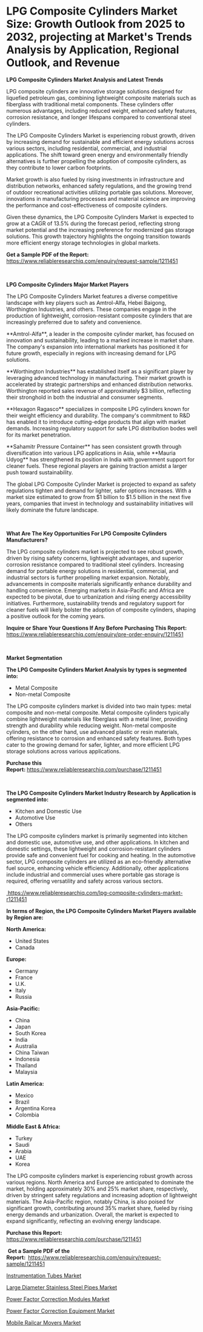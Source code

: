 <p><h1>LPG Composite Cylinders Market Size: Growth Outlook from 2025 to 2032, projecting at Market's Trends Analysis by Application, Regional Outlook, and Revenue</h1></p><p><strong>LPG Composite Cylinders Market Analysis and Latest Trends</strong></p>
<p><p>LPG composite cylinders are innovative storage solutions designed for liquefied petroleum gas, combining lightweight composite materials such as fiberglass with traditional metal components. These cylinders offer numerous advantages, including reduced weight, enhanced safety features, corrosion resistance, and longer lifespans compared to conventional steel cylinders.</p><p>The LPG Composite Cylinders Market is experiencing robust growth, driven by increasing demand for sustainable and efficient energy solutions across various sectors, including residential, commercial, and industrial applications. The shift toward green energy and environmentally friendly alternatives is further propelling the adoption of composite cylinders, as they contribute to lower carbon footprints.</p><p>Market growth is also fueled by rising investments in infrastructure and distribution networks, enhanced safety regulations, and the growing trend of outdoor recreational activities utilizing portable gas solutions. Moreover, innovations in manufacturing processes and material science are improving the performance and cost-effectiveness of composite cylinders.</p><p>Given these dynamics, the LPG Composite Cylinders Market is expected to grow at a CAGR of 13.5% during the forecast period, reflecting strong market potential and the increasing preference for modernized gas storage solutions. This growth trajectory highlights the ongoing transition towards more efficient energy storage technologies in global markets.</p></p>
<p><strong>Get a Sample PDF of the Report:&nbsp;</strong> <a href="https://www.reliableresearchiq.com/enquiry/request-sample/1211451?utm_campaign=973&utm_medium=2&utm_source=Github&utm_content=ia&utm_term=24032025&utm_id=lpg-composite-cylinders">https://www.reliableresearchiq.com/enquiry/request-sample/1211451</a></p>
<p>&nbsp;</p>
<p><strong>LPG Composite Cylinders Major Market Players</strong></p>
<p><p>The LPG Composite Cylinders Market features a diverse competitive landscape with key players such as Amtrol-Alfa, Hebei Baigong, Worthington Industries, and others. These companies engage in the production of lightweight, corrosion-resistant composite cylinders that are increasingly preferred due to safety and convenience.</p><p>**Amtrol-Alfa**, a leader in the composite cylinder market, has focused on innovation and sustainability, leading to a marked increase in market share. The company's expansion into international markets has positioned it for future growth, especially in regions with increasing demand for LPG solutions. </p><p>**Worthington Industries** has established itself as a significant player by leveraging advanced technology in manufacturing. Their market growth is accelerated by strategic partnerships and enhanced distribution networks. Worthington reported sales revenue of approximately $3 billion, reflecting their stronghold in both the industrial and consumer segments.</p><p>**Hexagon Ragasco** specializes in composite LPG cylinders known for their weight efficiency and durability. The company's commitment to R&D has enabled it to introduce cutting-edge products that align with market demands. Increasing regulatory support for safe LPG distribution bodes well for its market penetration.</p><p>**Sahamitr Pressure Container** has seen consistent growth through diversification into various LPG applications in Asia, while **Mauria Udyog** has strengthened its position in India with government support for cleaner fuels. These regional players are gaining traction amidst a larger push toward sustainability.</p><p>The global LPG Composite Cylinder Market is projected to expand as safety regulations tighten and demand for lighter, safer options increases. With a market size estimated to grow from $1 billion to $1.5 billion in the next five years, companies that invest in technology and sustainability initiatives will likely dominate the future landscape.</p></p>
<p>&nbsp;</p>
<p><strong>What Are The Key Opportunities For LPG Composite Cylinders Manufacturers?</strong></p>
<p><p>The LPG composite cylinders market is projected to see robust growth, driven by rising safety concerns, lightweight advantages, and superior corrosion resistance compared to traditional steel cylinders. Increasing demand for portable energy solutions in residential, commercial, and industrial sectors is further propelling market expansion. Notably, advancements in composite materials significantly enhance durability and handling convenience. Emerging markets in Asia-Pacific and Africa are expected to be pivotal, due to urbanization and rising energy accessibility initiatives. Furthermore, sustainability trends and regulatory support for cleaner fuels will likely bolster the adoption of composite cylinders, shaping a positive outlook for the coming years.</p></p>
<p><strong>Inquire or Share Your Questions If Any Before Purchasing This Report:</strong> <a href="https://www.reliableresearchiq.com/enquiry/pre-order-enquiry/1211451?utm_campaign=973&utm_medium=2&utm_source=Github&utm_content=ia&utm_term=24032025&utm_id=lpg-composite-cylinders">https://www.reliableresearchiq.com/enquiry/pre-order-enquiry/1211451</a></p>
<p>&nbsp;</p>
<p><strong>Market Segmentation</strong></p>
<p><strong>The LPG Composite Cylinders Market Analysis by types is segmented into:</strong></p>
<p><ul><li>Metal Composite</li><li>Non-metal Composite</li></ul></p>
<p><p>The LPG composite cylinders market is divided into two main types: metal composite and non-metal composite. Metal composite cylinders typically combine lightweight materials like fiberglass with a metal liner, providing strength and durability while reducing weight. Non-metal composite cylinders, on the other hand, use advanced plastic or resin materials, offering resistance to corrosion and enhanced safety features. Both types cater to the growing demand for safer, lighter, and more efficient LPG storage solutions across various applications.</p></p>
<p><strong>Purchase this Report:&nbsp;</strong><a href="https://www.reliableresearchiq.com/purchase/1211451?utm_campaign=973&utm_medium=2&utm_source=Github&utm_content=ia&utm_term=24032025&utm_id=lpg-composite-cylinders">https://www.reliableresearchiq.com/purchase/1211451</a></p>
<p>&nbsp;</p>
<p><strong>The LPG Composite Cylinders Market Industry Research by Application is segmented into:</strong></p>
<p><ul><li>Kitchen and Domestic Use</li><li>Automotive Use</li><li>Others</li></ul></p>
<p><p>The LPG composite cylinders market is primarily segmented into kitchen and domestic use, automotive use, and other applications. In kitchen and domestic settings, these lightweight and corrosion-resistant cylinders provide safe and convenient fuel for cooking and heating. In the automotive sector, LPG composite cylinders are utilized as an eco-friendly alternative fuel source, enhancing vehicle efficiency. Additionally, other applications include industrial and commercial uses where portable gas storage is required, offering versatility and safety across various sectors.</p></p>
<p><a href="https://www.reliableresearchiq.com/lpg-composite-cylinders-market-r1211451?utm_campaign=973&utm_medium=2&utm_source=Github&utm_content=ia&utm_term=24032025&utm_id=lpg-composite-cylinders">&nbsp;https://www.reliableresearchiq.com/lpg-composite-cylinders-market-r1211451</a></p>
<p><strong>In terms of Region, the LPG Composite Cylinders Market Players available by Region are:</strong></p>
<p>
    <p> <strong> North America: </strong>
        <ul>
            <li>United States</li>
            <li>Canada</li>
        </ul>
        </p> 
    <p> <strong> Europe: </strong>
        <ul>
            <li>Germany</li>
            <li>France</li>
            <li>U.K.</li>
            <li>Italy</li>
            <li>Russia</li>
        </ul>
        </p> 
    <p> <strong> Asia-Pacific: </strong>
        <ul>
            <li>China</li>
            <li>Japan</li>
            <li>South Korea</li>
            <li>India</li>
            <li>Australia</li>
            <li>China Taiwan</li>
            <li>Indonesia</li>
            <li>Thailand</li>
            <li>Malaysia</li>
        </ul>
        </p> 
    <p> <strong> Latin America: </strong>
        <ul>
            <li>Mexico</li>
            <li>Brazil</li>
            <li>Argentina Korea</li>
            <li>Colombia</li>
        </ul>
        </p> 
    <p> <strong> Middle East & Africa: </strong>
        <ul>
            <li>Turkey</li>
            <li>Saudi</li>
            <li>Arabia</li>
            <li>UAE</li>
            <li>Korea</li>
        </ul>
    </p>
    </p>
<p><p>The LPG composite cylinders market is experiencing robust growth across various regions. North America and Europe are anticipated to dominate the market, holding approximately 30% and 25% market share, respectively, driven by stringent safety regulations and increasing adoption of lightweight materials. The Asia-Pacific region, notably China, is also poised for significant growth, contributing around 35% market share, fueled by rising energy demands and urbanization. Overall, the market is expected to expand significantly, reflecting an evolving energy landscape.</p></p>
<p><strong>Purchase this Report: </strong><a href="https://www.reliableresearchiq.com/purchase/1211451?utm_campaign=973&utm_medium=2&utm_source=Github&utm_content=ia&utm_term=24032025&utm_id=lpg-composite-cylinders">https://www.reliableresearchiq.com/purchase/1211451</a></p>
<p>&nbsp;<strong>Get a Sample PDF of the Report:&nbsp;&nbsp;</strong><a href="https://www.reliableresearchiq.com/enquiry/request-sample/1211451?utm_campaign=973&utm_medium=2&utm_source=Github&utm_content=ia&utm_term=24032025&utm_id=lpg-composite-cylinders">https://www.reliableresearchiq.com/enquiry/request-sample/1211451</a></p>
<p><strong></strong></p>
<p><p><a href="https://github.com/ElviraLeka1962/Market-Research-Report-List-1/blob/main/instrumentation-tubes-market.md?utm_campaign=973&utm_medium=2&utm_source=Github&utm_content=ia&utm_term=24032025&utm_id=lpg-composite-cylinders">Instrumentation Tubes Market</a></p><p><a href="https://github.com/darenph8er/Market-Research-Report-List-1/blob/main/large-diameter-stainless-steel-pipes-market.md?utm_campaign=973&utm_medium=2&utm_source=Github&utm_content=ia&utm_term=24032025&utm_id=lpg-composite-cylinders">Large Diameter Stainless Steel Pipes Market</a></p><p><a href="https://github.com/hedbomkrahe/Market-Research-Report-List-1/blob/main/power-factor-correction-modules-market.md?utm_campaign=973&utm_medium=2&utm_source=Github&utm_content=ia&utm_term=24032025&utm_id=lpg-composite-cylinders">Power Factor Correction Modules Market</a></p><p><a href="https://github.com/rosalinebhakta48/Market-Research-Report-List-1/blob/main/power-factor-correction-equipment-market.md?utm_campaign=973&utm_medium=2&utm_source=Github&utm_content=ia&utm_term=24032025&utm_id=lpg-composite-cylinders">Power Factor Correction Equipment Market</a></p><p><a href="https://github.com/lateshab69/Market-Research-Report-List-1/blob/main/mobile-railcar-movers-market.md?utm_campaign=973&utm_medium=2&utm_source=Github&utm_content=ia&utm_term=24032025&utm_id=lpg-composite-cylinders">Mobile Railcar Movers Market</a></p></p>